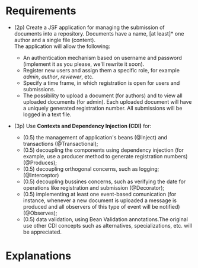 # **Requirements**


-   (2p) Create a JSF application for managing the submission of documents into a repository. Documents have a name, [at least]* one author and a single file (content).  
    The application will allow the following:
    
    -   An authentication mechanism based on username and password (implement it as you please, we'll rewrite it soon).
    -   Register new users and assign them a specific role, for example _admin_, _author_, _reviewer_, etc.
    -   Specify a time frame, in which registration is open for users and submissions.
    -   The possibility to upload a document (for authors) and to view all uploaded documents (for admin). Each uploaded document will have a uniquely generated registration number. All submissions will be logged in a text file.
    
-   (3p) Use **Contexts and Dependency Injection (CDI)** for:
    -   (0.5) the management of application's beans (@Inject) and transactions (@Transactional);
    -   (0.5) decoupling the components using dependency injection (for example, use a producer method to generate registration numbers) (@Produces);
    -   (0.5) decoupling orthogonal concerns, such as logging; (@Interceptor)
    -   (0.5) decoupling bussines concerns, such as verifying the date for operations like registration and submission (@Decorator);
    -   (0.5) implementing at least one event-based comunication (for instance, whenever a new document is uploaded a message is produced and all observers of this type of event will be notified) (@Observes);
    -   (0.5) data validation, using Bean Validation annotations.The original use other CDI concepts such as alternatives, specializations, etc. will be appreciated.

# **Explanations**


